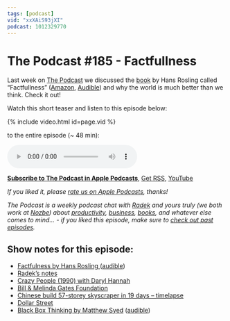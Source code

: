 ```yaml
---
tags: [podcast]
vid: "xxXAiS93jXI"
podcast: 1012329770
---
```


# The Podcast #185 - Factfullness

Last week on [The Podcast][p] we discussed the [book](https://sliwinski.com/reading) by Hans Rosling called “Factfullness” ([Amazon](https://www.amazon.com/dp/1250107814?tag=sliwinski-20), [Audible](https://www.audible.com/pd/B07BFF5TQ6?tag=sliwinski-20)) and why the world is much better than we think. Check it out!

Watch this short teaser and listen to this episode below:

{% include video.html id=page.vid %}

<!--More-->

 to the entire episode (~ 48 min):

<audio controls>
<source src="https://files.nozbe.com/podcast/185.mp3" type="audio/mpeg">
</audio>

**[Subscribe to The Podcast in Apple Podcasts][i]**, [Get RSS][rss], [YouTube][y]

*If you liked it, please [rate us on Apple Podcasts][i], thanks!*

*The Podcast is a weekly podcast chat with [Radek][r] and yours truly (we both work at [Nozbe][n]) about [productivity](/productivity), [business](/business), [books](/books), and whatever else comes to mind… - if you liked this episode, make sure to [check out past episodes](/podcast).*

## Show notes for this episode:

  * [Factfulness by Hans Rosling ](https://www.amazon.com/Factfulness-Reasons-World-Things-Better/dp/1250107814)([audible](https://www.audible.com/pd/Factfulness-Audiobook/B07BFF5TQ6))
  * [Radek’s notes](https://radex.io/books/factfulness)
  * [Crazy People (1990) with Daryl Hannah](https://www.imdb.com/title/tt0099316/)
  * [Bill & Melinda Gates Foundation](https://www.gatesfoundation.org/)
  * [Chinese build 57-storey skyscraper in 19 days – timelapse](https://www.youtube.com/watch?v=N6f_sayw0mM)
  * [Dollar Street](https://www.gapminder.org/dollar-street/matrix)
  * [Black Box Thinking by Matthew Syed](https://www.amazon.com/Black-Box-Thinking-People-Mistakes-But/dp/1591848229) ([audible](https://www.audible.com/pd/Black-Box-Thinking-Audiobook/B0161R2O7W))

[y]: https://michael.gratis/thepodcastyt
[rss]: https://thepodcast.fm/episodes?format=RSS
[e]: /podcast-185

[p]: /podcast
[n]: https://nozbe.com/?a=mike
[r]: https://michael.gratis/radex
[i]: https://michael.gratis/thepodcast
[o]: https://michael.gratis/ipadonly

